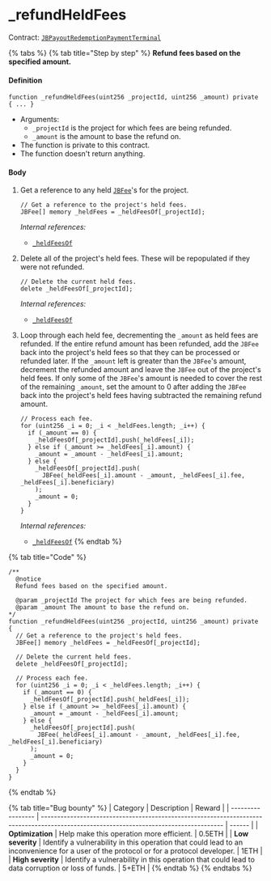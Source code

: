 # \_refundHeldFees

Contract: [`JBPayoutRedemptionPaymentTerminal`](../)​‌

{% tabs %}
{% tab title="Step by step" %}
**Refund fees based on the specified amount.**

#### Definition

```solidity
function _refundHeldFees(uint256 _projectId, uint256 _amount) private { ... }
```

* Arguments:
  * `_projectId` is the project for which fees are being refunded.
  * `_amount` is the amount to base the refund on.
* The function is private to this contract.
* The function doesn't return anything.

#### Body

1.  Get a reference to any held [`JBFee`](../../../../data-structures/jbfee.md)'s for the project.

    ```solidity
    // Get a reference to the project's held fees.
    JBFee[] memory _heldFees = _heldFeesOf[_projectId];
    ```

    _Internal references:_

    * [`_heldFeesOf`](../properties/\_heldfeesof.md)
2.  Delete all of the project's held fees. These will be repopulated if they were not refunded.

    ```solidity
    // Delete the current held fees.
    delete _heldFeesOf[_projectId];
    ```

    _Internal references:_

    * [`_heldFeesOf`](../properties/\_heldfeesof.md)
3.  Loop through each held fee, decrementing the `_amount` as held fees are refunded. If the entire refund amount has been refunded, add the `JBFee` back into the project's held fees so that they can be processed or refunded later. If the `_amount` left is greater than the `JBFee`'s amount, decrement the refunded amount and leave the `JBFee` out of the project's held fees. If only some of the `JBFee`'s amount is needed to cover the rest of the remaining `_amount`, set the amount to 0 after adding the `JBFee` back into the project's held fees having subtracted the remaining refund amount.

    ```solidity
    // Process each fee.
    for (uint256 _i = 0; _i < _heldFees.length; _i++) {
      if (_amount == 0) {
        _heldFeesOf[_projectId].push(_heldFees[_i]);
      } else if (_amount >= _heldFees[_i].amount) {
        _amount = _amount - _heldFees[_i].amount;
      } else {
        _heldFeesOf[_projectId].push(
          JBFee(_heldFees[_i].amount - _amount, _heldFees[_i].fee, _heldFees[_i].beneficiary)
        );
        _amount = 0;
      }
    }
    ```

    _Internal references:_

    * [`_heldFeesOf`](../properties/\_heldfeesof.md)
{% endtab %}

{% tab title="Code" %}
```solidity
/** 
  @notice
  Refund fees based on the specified amount.

  @param _projectId The project for which fees are being refunded.
  @param _amount The amount to base the refund on.
*/
function _refundHeldFees(uint256 _projectId, uint256 _amount) private {
  // Get a reference to the project's held fees.
  JBFee[] memory _heldFees = _heldFeesOf[_projectId];

  // Delete the current held fees.
  delete _heldFeesOf[_projectId];

  // Process each fee.
  for (uint256 _i = 0; _i < _heldFees.length; _i++) {
    if (_amount == 0) {
      _heldFeesOf[_projectId].push(_heldFees[_i]);
    } else if (_amount >= _heldFees[_i].amount) {
      _amount = _amount - _heldFees[_i].amount;
    } else {
      _heldFeesOf[_projectId].push(
        JBFee(_heldFees[_i].amount - _amount, _heldFees[_i].fee, _heldFees[_i].beneficiary)
      );
      _amount = 0;
    }
  }
}
```
{% endtab %}

{% tab title="Bug bounty" %}
| Category          | Description                                                                                                                            | Reward |
| ----------------- | -------------------------------------------------------------------------------------------------------------------------------------- | ------ |
| **Optimization**  | Help make this operation more efficient.                                                                                               | 0.5ETH |
| **Low severity**  | Identify a vulnerability in this operation that could lead to an inconvenience for a user of the protocol or for a protocol developer. | 1ETH   |
| **High severity** | Identify a vulnerability in this operation that could lead to data corruption or loss of funds.                                        | 5+ETH  |
{% endtab %}
{% endtabs %}
